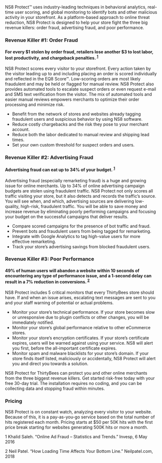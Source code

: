 NS8 Protect™ uses industry-leading techniques in behavioral analytics, real-time user scoring, and global monitoring to identify bots and other malicious activity in your storefront. As a platform-based approach to online threat reduction, NS8 Protect is designed to help your store fight the three big revenue killers: order fraud, advertising fraud, and poor performance. 

### Revenue Killer #1: Order Fraud 

#### For every $1 stolen by order fraud, retailers lose another $3 to lost labor, lost productivity, and chargeback penalties. <sup>[1](#one)</sup>

NS8 Protect scores every visitor to your storefront. Every action taken by the visitor leading up to and including placing an order is scored individually and reflected in the EQ8 Score™. Low-scoring orders are most likely fraudulent and may be held or flagged for manual review. NS8 Protect also provides automated tools to escalate suspect orders or even request e-mail and SMS text verification from the visitor. The mix of automated tools and easier manual reviews empowers merchants to optimize their order processing and minimize risk. 

* Benefit from the network of stores and websites already tagging fraudulent users and suspicious behavior by using NS8 software. 
* Reduce costly chargebacks and the risk they pose to your merchant account. 
* Reduce both the labor dedicated to manual review and shipping lead times. 
* Set your own custom threshold for suspect orders and users. 

### Revenue Killer #2: Advertising Fraud 

#### Advertising fraud can eat up to 34% of your budget. <sup>[1](#one)</sup>

Advertising fraud (especially remarketing fraud) is a huge and growing issue for online merchants. Up to 34% of online advertising campaign budgets are stolen using fraudulent traffic. NS8 Protect not only scores all traffic visiting your store, but it also detects and records the traffic’s source. You will see when, and which, advertising sources are delivering low-quality, high-risk, fraudulent traffic. You will be able to save money and increase revenue by eliminating poorly performing campaigns and focusing your budget on the successful campaigns that deliver results.

* Compare scored campaigns for the presence of bot traffic and fraud. 
* Prevent bots and fraudulent users from being tagged for remarketing. 
* Integrate with Google Analytics to tag high-value users for more effective remarketing. 
* Track your store’s advertising savings from blocked fraudulent users. 

### Revenue Killer #3: Poor Performance 

#### 49% of human users will abandon a website within 10 seconds of encountering any type of performance issue, and a 1-second delay can result in a 7% reduction in conversions. <sup>[2](#two)</sup>

NS8 Protect includes 5 critical monitors that every ThirtyBees store should have. If and when an issue arises, escalating text messages are sent to you and your staff warning of potential or actual problems. 

* Monitor your store’s technical performance. If your store becomes slow or unresponsive due to plugin conflicts or other changes, you will be immediately notified. 
* Monitor your store’s global performance relative to other eCommerce stores. 
* Monitor your store’s encryption certificates. If your store’s certificate expires, users will be warned against using your service. NS8 will alert you first, before the all-important certificate expires. 
* Monitor spam and malware blacklists for your store’s domain. If your store finds itself listed, maliciously or accidentally, NS8 Protect will alert you and direct you towards a solution. 

NS8 Protect for ThirtyBees can protect you and other online merchants from the three biggest revenue killers. Get started risk-free today with your free 30-day trial. The installation requires no coding, and you can be collecting data and stopping fraud within minutes.  

### Pricing 

NS8 Protect is on constant watch, analyzing every visitor to your website. Because of this, it is a pay-as-you-go service based on the total number of hits registered each month. Pricing starts at $50 per 50K hits with the first price break starting for websites generating 500K hits or more a month. 

<a name="one">1</a> Khalid Saleh. “Online Ad Fraud – Statistics and Trends.” Invesp, 6 May 2016 

<a name="two">2</a> Neil Patel. “How Loading Time Affects Your Bottom Line.” Neilpatel.com, 2018 
